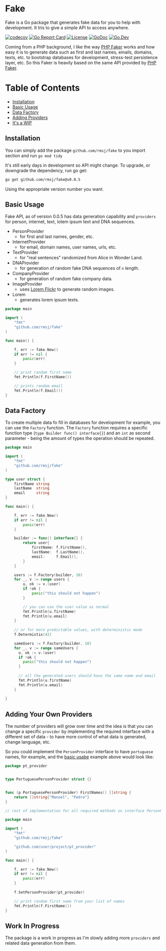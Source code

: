 # Fake

Fake is a Go package that generates fake data for you to help with development.
It tris to give a simple API to access anywhere.

[![codecov](https://codecov.io/gh/rmsj/fake/branch/main/graph/badge.svg?token=W3IGROKH1R)](https://codecov.io/gh/rmsj/fake)
[![Go Report Card](https://goreportcard.com/badge/github.com/rmsj/fake)](https://goreportcard.com/report/github.com/rmsj/fake)
[![License](https://img.shields.io/github/license/mashape/apistatus.svg)](https://github.com/bxcodec/fake/blob/main/LICENSE)
[![GoDoc](https://godoc.org/github.com/rmsj/fake?status.svg)](https://godoc.org/github.com/rmsj/fake)
[![Go.Dev](https://img.shields.io/badge/go.dev-reference-007d9c?logo=go&logoColor=white)](https://pkg.go.dev/github.com/rmsj/fake/v0.0.3?tab=doc)

Coming from a PHP background, I like the way [PHP Faker](https://github.com/fzaninotto/Faker) works and how 
easy it is to generate data such as first and last names, emails, domains, texts, etc. to bootstrap databases for 
development, stress-test persistence layer, etc. So this Faker is heavily based on the same API provided by [PHP Faker](https://github.com/fzaninotto/Faker).

# Table of Contents

- [Installation](#installation)
- [Basic Usage](#basic-usage)
- [Data Factory](#data-factory)
- [Adding Providers](#adding-providers)
- [It's a WIP](#work-in-progress)

## Installation

You can simply add the package `github.com/rmsj/fake` to you import section and run `go mod tidy` 

It's still early days in development so API might change. 
To upgrade, or downgrade the dependency, run go get:

```sh
go get github.com/rmsj/fake@v0.0.5
```

Using the appropriate version number you want.

## Basic Usage

Fake API, as of version 0.0.5 has data generation capability  and `providers` for person, internet, text, lotem ipsum text and DNA sequences. 

- PersonProvider
  - for first and last names, gender, etc.
- InternetProvider
  - for email, domain names, user names, urls, etc.
- TextProvider 
  - for "real sentences" randomized from Alice in Wonder Land.
- DNAProvider
  - for generation of random fake DNA sequences of `n` length.
- CompanyProvider
  - for generation of random fake company data.
- ImageProvider
  - uses [Lorem Flickr](https://loremflickr.com) to generate random images.
- Lorem
  - generates lorem ipsum texts.

```go
package main

import (
	"fmt"
	"github.com/rmsj/fake"
)

func main() {

	f, err := fake.New()
	if err != nil {
		panic(err)
	}

	// print random first name
	fmt.Println(f.FirstName())

	// prints random email
	fmt.Println(f.Email())
}
```

## Data Factory

To create multiple data fo fill in databases for development for example, you can use the `Factory` function.
The `Factory` function requires a specific function type (`type Builder func() interface{}`) and an `int` as second parameter -
being the amount of types the operation should be repeated.

```go
package main

import (
	"fmt"
	"github.com/rmsj/fake"
)

type user struct {
	firstName string
	lastName  string
	email     string
}

func main() {

	f, err := fake.New()
	if err != nil {
		panic(err)
	}

	builder := func() interface{} {
		return user{
			firstName: f.FirstName(),
			lastName:  f.LastName(),
			email:     f.Email(),
		}
	}

	users := f.Factory(builder, 10)
	for _, v := range users {
		u, ok := v.(user)
		if !ok {
			panic("this should not happen")
		}

		// you can use the user value as normal
		fmt.Println(u.firstName)
		fmt.Println(u.email)
	}
	
	// or for more predictable values, with deterministic mode
    f.Determistix(42)

    sameUsers := f.Factory(builder, 10)
    for _, v := range sameUsers {
      u, ok := v.(user)
      if !ok {
        panic("this should not happen")
      }
  
      // all the generated users should have the same name and email
      fmt.Println(u.firstName)
      fmt.Println(u.email)
    }
	
}
```

## Adding Your Own Providers

The number of providers will grow over time and the idea is that you can change a specific `provider` by implementing 
the required interface with a different set of data - to have more control of what data is generated, change language, etc.

So you could implement the `PersonProvider` interface to have `portuguese` names, for example, and the [basic usabe](#basic-usage) example above 
would look like:

```go
package pt_provider


type PortuguesePersonProvider struct {}


func (p PortuguesePersonProvider) FirstNames() []string {
	return []string{"Manoel", "Pedro"}
}

// rest of implementation for all required methods on interface PersonProvider...
```

```go
package main

import (
	"fmt"
	"github.com/rmsj/fake"

	"github.com/user/project/pt_provider"
)

func main() {

	f, err := fake.New()
	if err != nil {
		panic(err)
	}
	
	f.SetPersonProvider(pt_provider)

	// print random first name from your list of names
	fmt.Println(f.FirstName())
}
```

## Work In Progress

The package is a work in progress as I'm slowly adding more `providers` and related data generation from them.